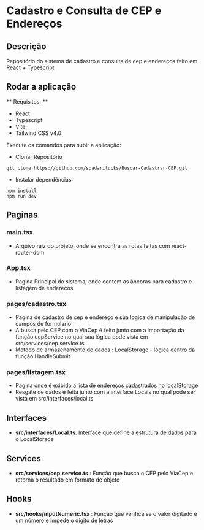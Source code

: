 # Cadastro e Consulta de CEP e Endereços

## Descrição

Repositório do sistema de cadastro e consulta de cep e endereços feito em React + Typescript

## Rodar a aplicação

** Requisitos: **

- React
- Typescript
- Vite
- Tailwind CSS v4.0


Execute os comandos para subir a aplicação:

- Clonar Repositório

```
git clone https://github.com/spadaritucks/Buscar-Cadastrar-CEP.git
```

- Instalar dependências
```
npm install
npm run dev
```



## Paginas

 ### main.tsx
 - Arquivo raiz do projeto, onde se encontra as rotas feitas com react-router-dom

 ### App.tsx
 - Pagina Principal do sistema, onde contem as âncoras para cadastro e listagem de endereços

 ### pages/cadastro.tsx
 - Pagina de cadastro de cep e endereço e sua logica de manipulação de campos de formulario
 - A busca pelo CEP com o ViaCep é feito junto com a importação da função cepService no qual sua lógica pode vista em src/services/cep.service.ts
 - Metodo de armazenamento de dados : LocalStorage - lógica dentro da função HandleSubmit

  ### pages/listagem.tsx
  - Pagina onde é exibido a lista de endereços cadastrados no localStorage
  - Resgate de dados é feita junto com a interface Locais no qual pode ser vista em src/interfaces/local.ts

## Interfaces
- **src/interfaces/Local.ts**: Interface que define a estrutura de dados para o LocalStorage

## Services
- **src/services/cep.service.ts** : Função que busca o CEP pelo ViaCep e retorna o resultado em formato de objeto

## Hooks
  - **src/hooks/inputNumeric.tsx** : Função que verifica se o valor digitado é um número e impede o digito de letras 
